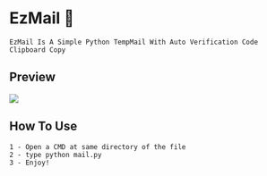 # EzMail 📨

```
EzMail Is A Simple Python TempMail With Auto Verification Code Clipboard Copy
```

## Preview

<img src="https://user-images.githubusercontent.com/99289712/194922623-cfa6efb4-e153-40bb-9414-063362d16585.png"/>

## How To Use

```
1 - Open a CMD at same directory of the file
2 - type python mail.py
3 - Enjoy!
```
